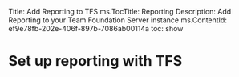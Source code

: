 Title: Add Reporting to TFS
ms.TocTitle: Reporting
Description: Add Reporting to your Team Foundation Server instance
ms.ContentId: ef9e78fb-202e-406f-897b-7086ab00114a
toc: show

# Set up reporting with TFS